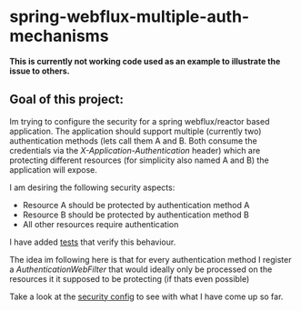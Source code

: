 # spring-webflux-multiple-auth-mechanisms

**This is currently not working code used as an example to illustrate the issue to others.**

## Goal of this project:
Im trying to configure the security for a spring webflux/reactor based application. The application should support multiple (currently two) authentication methods (lets call them A and B. Both consume the credentials via the _X-Application-Authentication_ header) which are protecting different resources (for simplicity also named A and B) the application will expose.

I am desiring the following security aspects:
- Resource A should be protected by authentication method A
- Resource B should be protected by authentication method B
- All other resources require authentication

I have added [tests](./src/test/kotlin/localhost/playground/multi/auth/ApplicationTests.kt) that verify this behaviour.

The idea im following here is that for every authentication method I register a _AuthenticationWebFilter_ that would ideally only be processed on the resources it it supposed to be protecting (if thats even possible)

Take a look at the [security config](./src/main/kotlin/localhost/playground/multi/auth/SecurityConfig.kt) to see with what I have come up so far.
 
  
